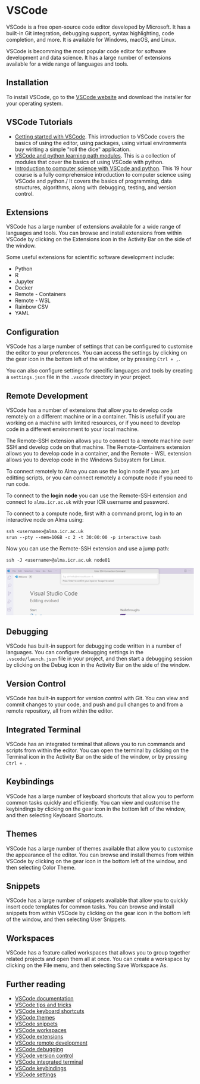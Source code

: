 # VSCode

VSCode is a free open-source code editor developed by Microsoft. It has a built-in Git integration, debugging support, syntax highlighting, code completion, and more. 
It is available for Windows, macOS, and Linux.

VSCode is becomming the most popular code editor for software development and data science. It has a large number of extensions available for a wide range of languages and tools.

## Installation
To install VSCode, go to the [VSCode website](https://code.visualstudio.com/) and download the installer for your operating system.

## VSCode Tutorials
- [Getting started with VSCode](https://code.visualstudio.com/docs/python/python-tutorial). This introduction to VSCode covers the basics of using the editor, using packages, using virtual environments buy wiriting a simple "roll the dice" application.
- [VSCode and python learning path modules](https://learn.microsoft.com/en-us/training/browse/?products=vs-code&terms=python). This is a collection of modules that cover the basics of using VSCode with python.
- [Introduction to computer science with VSCode and python](https://vscodeedu.com/courses/intro-to-python). This 19 hour course is a fully comprehensice introduction to computer science using VSCode and python./ It covers the basics of programming, data structures, algorithms, along with debugging, testing, and version control.


## Extensions
VSCode has a large number of extensions available for a wide range of languages and tools. You can browse and install extensions from within VSCode by clicking on the Extensions icon in the Activity Bar on the side of the window.

Some useful extensions for scientific software development include:
- Python
- R
- Jupyter
- Docker
- Remote - Containers
- Remote - WSL
- Rainbow CSV
- YAML

## Configuration
VSCode has a large number of settings that can be configured to customise the editor to your preferences. You can access the settings by clicking on the gear icon in the bottom left of the window, or by pressing `Ctrl + ,`.

You can also configure settings for specific languages and tools by creating a `settings.json` file in the `.vscode` directory in your project.

## Remote Development
VSCode has a number of extensions that allow you to develop code remotely on a different machine or in a container. This is useful if you are working on a machine with limited resources, or if you need to develop code in a different environment to your local machine.

The Remote-SSH extension allows you to connect to a remote machine over SSH and develop code on that machine. The Remote-Containers extension allows you to develop code in a container, and the Remote - WSL extension allows you to develop code in the Windows Subsystem for Linux.

To connect remotely to Alma you can use the login node if you are just editting scripts, or you can connect remotely a compute node if you need to run code.  

To connect to the **login node** you can use the Remote-SSH extension and connect to `alma.icr.ac.uk` with your ICR username and password.  

To connect to a compute node, first with a command promt, log in to an interactive node on Alma using:  
```
ssh <username>@alma.icr.ac.uk
srun --pty --mem=10GB -c 2 -t 30:00:00 -p interactive bash
```
Now you can use the Remote-SSH extension and use a jump path:
```
ssh -J <username>@alma.icr.ac.uk node01
```
![alt text](image.png)


## Debugging
VSCode has built-in support for debugging code written in a number of languages. You can configure debugging settings in the `.vscode/launch.json` file in your project, and then start a debugging session by clicking on the Debug icon in the Activity Bar on the side of the window.

## Version Control
VSCode has built-in support for version control with Git. You can view and commit changes to your code, and push and pull changes to and from a remote repository, all from within the editor.

## Integrated Terminal
VSCode has an integrated terminal that allows you to run commands and scripts from within the editor. You can open the terminal by clicking on the Terminal icon in the Activity Bar on the side of the window, or by pressing `Ctrl + `.

## Keybindings
VSCode has a large number of keyboard shortcuts that allow you to perform common tasks quickly and efficiently. You can view and customise the keybindings by clicking on the gear icon in the bottom left of the window, and then selecting Keyboard Shortcuts.

## Themes
VSCode has a large number of themes available that allow you to customise the appearance of the editor. You can browse and install themes from within VSCode by clicking on the gear icon in the bottom left of the window, and then selecting Color Theme.

## Snippets
VSCode has a large number of snippets available that allow you to quickly insert code templates for common tasks. You can browse and install snippets from within VSCode by clicking on the gear icon in the bottom left of the window, and then selecting User Snippets.

## Workspaces
VSCode has a feature called workspaces that allows you to group together related projects and open them all at once. You can create a workspace by clicking on the File menu, and then selecting Save Workspace As.

## Further reading
- [VSCode documentation](https://code.visualstudio.com/docs)
- [VSCode tips and tricks](https://code.visualstudio.com/docs/getstarted/tips-and-tricks)
- [VSCode keyboard shortcuts](https://code.visualstudio.com/shortcuts/keyboard-shortcuts-windows.pdf)
- [VSCode themes](https://vscodethemes.com/)
- [VSCode snippets](https://marketplace.visualstudio.com/items?itemName=abusaidm.html-snippets)
- [VSCode workspaces](https://code.visualstudio.com/docs/editor/multi-root-workspaces)
- [VSCode extensions](https://marketplace.visualstudio.com/vscode)
- [VSCode remote development](https://code.visualstudio.com/docs/remote/remote-overview)
- [VSCode debugging](https://code.visualstudio.com/docs/editor/debugging)
- [VSCode version control](https://code.visualstudio.com/docs/editor/versioncontrol)
- [VSCode integrated terminal](https://code.visualstudio.com/docs/editor/integrated-terminal)
- [VSCode keybindings](https://code.visualstudio.com/docs/getstarted/keybindings)
- [VSCode settings](https://code.visualstudio.com/docs/getstarted/settings)











